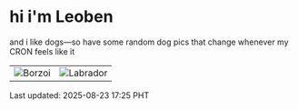 # hi i'm Leoben

and i like dogs—so have some random dog pics that change whenever my CRON feels like it

|  |  |
|--------|----------|
| ![Borzoi](https://random-dog-vercel.vercel.app/api/random-borzoi?v=1755941117) | ![Labrador](https://random-dog-vercel.vercel.app/api/random-labrador?v=1755941117) |

Last updated: 2025-08-23 17:25 PHT
